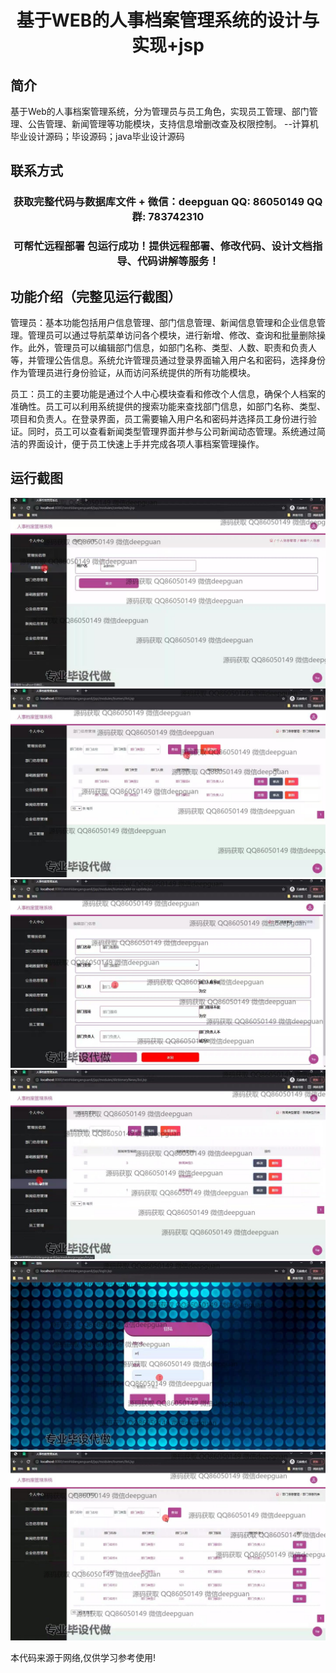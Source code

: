<p><h1 align="center">基于WEB的人事档案管理系统的设计与实现+jsp</h1></p>

## 简介
基于Web的人事档案管理系统，分为管理员与员工角色，实现员工管理、部门管理、公告管理、新闻管理等功能模块，支持信息增删改查及权限控制。    --计算机毕业设计源码；毕设源码；java毕业设计源码


## 联系方式
<p><h3 align="center">获取完整代码与数据库文件 + 微信：deepguan QQ: 86050149 QQ群: 783742310</h3></p>
<p><h3 align="center">可帮忙远程部署 包运行成功！提供远程部署、修改代码、设计文档指导、代码讲解等服务！</h3></p>

## 功能介绍（完整见运行截图）
管理员：基本功能包括用户信息管理、部门信息管理、新闻信息管理和企业信息管理。管理员可以通过导航菜单访问各个模块，进行新增、修改、查询和批量删除操作。此外，管理员可以编辑部门信息，如部门名称、类型、人数、职责和负责人等，并管理公告信息。系统允许管理员通过登录界面输入用户名和密码，选择身份作为管理员进行身份验证，从而访问系统提供的所有功能模块。

员工：员工的主要功能是通过个人中心模块查看和修改个人信息，确保个人档案的准确性。员工可以利用系统提供的搜索功能来查找部门信息，如部门名称、类型、项目和负责人。在登录界面，员工需要输入用户名和密码并选择员工身份进行验证。同时，员工可以查看新闻类型管理界面并参与公司新闻动态管理。系统通过简洁的界面设计，便于员工快速上手并完成各项人事档案管理操作。


## 运行截图
![](img/001.jpg)
![](img/002.jpg)
![](img/003.jpg)
![](img/004.jpg)
![](img/005.jpg)
![](img/006.jpg)

<p>本代码来源于网络,仅供学习参考使用!</p>
